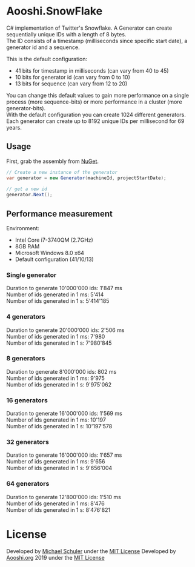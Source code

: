 Aooshi.SnowFlake
===================

C# implementation of Twitter's Snowflake. A Generator can create sequentially unique IDs with a length of 8 bytes.  
The ID consists of a timestamp (milliseconds since specific start date), a generator id and a sequence.

This is the default configuration:

- 41 bits for timestamp in milliseconds (can vary from 40 to 45)
- 10 bits for generator id (can vary from 0 to 10)
- 13 bits for sequence (can vary from 12 to 20)

You can change this default values to gain more performance on a single process (more sequence-bits) or more performance in a cluster (more generator-bits).  
With the default configuration you can create 1024 different generators. Each generator can create up to 8192 unique IDs per millisecond for 69 years.

Usage
-----

First, grab the assembly from [NuGet](https://www.nuget.org/packages/Aooshi.SnowFlake/).

```csharp
// Create a new instance of the generator
var generator = new Generator(machineId, projectStartDate);
    
// get a new id
generator.Next();
```


Performance measurement
-----------------------

Environment:

- Intel Core i7-3740QM (2.7GHz)
- 8GB RAM
- Microsoft Windows 8.0 x64
- Default configuration (41/10/13)

### Single generator

Duration to generate 10'000'000 ids: 1'847 ms  
Number of ids generated in 1 ms: 5'414  
Number of ids generated in 1 s: 5'414'185

### 4 generators

Duration to generate 20'000'000 ids: 2'506 ms  
Number of ids generated in 1 ms: 7'980  
Number of ids generated in 1 s: 7'980'845

### 8 generators

Duration to generate 8'000'000 ids: 802 ms  
Number of ids generated in 1 ms: 9'975  
Number of ids generated in 1 s: 9'975'062

### 16 generators

Duration to generate 16'000'000 ids: 1'569 ms  
Number of ids generated in 1 ms: 10'197  
Number of ids generated in 1 s: 10'197'578

### 32 generators

Duration to generate 16'000'000 ids: 1'657 ms  
Number of ids generated in 1 ms: 9'656  
Number of ids generated in 1 s: 9'656'004

### 64 generators

Duration to generate 12'800'000 ids: 1'510 ms  
Number of ids generated in 1 ms: 8'476  
Number of ids generated in 1 s: 8'476'821

# License

Developed by [Michael Schuler](https://www.michaelschuler.ch) under the [MIT License](LICENSE)
Developed by [Aooshi.org](https://www.aooshi.org) 2019 under the [MIT License](LICENSE)
